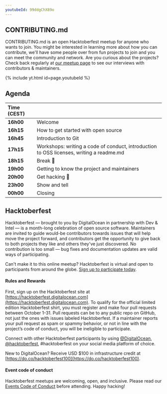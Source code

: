 ```yaml
---
youtubeId: 99ddgChX89o
---
```

## CONTRIBUTING.md
CONTRIBUTING.md is an open Hacktoberfest meetup for anyone who wants to join. You might be interested in learning more about how you can contribute, we'll have some people over from fun projects to join and you can meet the community and network. Are you curious about the projects? Check back regularly at [our meetup page](https://contributing.today/) to see our interviews with contributors & maintainers.

{% include yt.html id=page.youtubeId %}

## Agenda

| Time (CEST) |  |
| :------------- | :---------- | 
| **16h00** | Welcome |
**16h15** | How to get started with open source |
**16h45** | Introduction to Git |
**17h15** | Workshops: writing a code of conduct, introduction to OSS licenses, writing a readme.md |
**18h15** | Break 🎉 |
**19h00** | Getting to know the project and maintainers |
**20h00** | Get hacking 🚀 |
**23h00** | Show and tell |
**00h00** | Closing |

## Hacktoberfest
Hacktoberfest — brought to you by DigitalOcean in partnership with Dev & Intel — is a month-long celebration of open source software. Maintainers are invited to guide would-be contributors towards issues that will help move the project forward, and contributors get the opportunity to give back to both projects they like and others they've just discovered. No contribution is too small — bug fixes and documentation updates are valid ways of participating.

Can't make it to this online meetup? Hacktoberfest is virtual and open to participants from around the globe. [Sign up to participate today](https://hacktoberfest.digitalocean.com/).

#### Rules and Rewards

First, sign up on the Hacktoberfest site at [https://hacktoberfest.digitalocean.com](https://hacktoberfest.digitalocean.com). To qualify for the official limited edition Hacktoberfest shirt, you must register and make four pull requests between October 1-31. Pull requests can be to any public repo on GitHub, not just the ones with issues labeled Hacktoberfest. If a maintainer reports your pull request as spam or spammy behavior, or not in line with the project’s code of conduct, you will be ineligible to participate.

Connect with other Hacktoberfest participants by using [@DigitalOcean](https://twitter.com/digitalocean), [@hacktoberfest](https://twitter.com/hacktoberfest), #hacktoberfest on your social media platform of choice.

New to DigitalOcean? Receive USD $100 in infrastructure credit at [https://do.co/hacktoberfest100](https://do.co/hacktoberfest100).

#### Event code of conduct

Hacktoberfest meetups are welcoming, open, and inclusive. Please read our [Events Code of Conduct](https://do.co/hacktoberconduct) before attending. Happy hacking!
